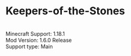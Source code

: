 # Keepers-of-the-Stones
<br>Minecraft Support: 1.18.1
<br>Mod Version: 1.6.0 Release
<br>Support type: Main
